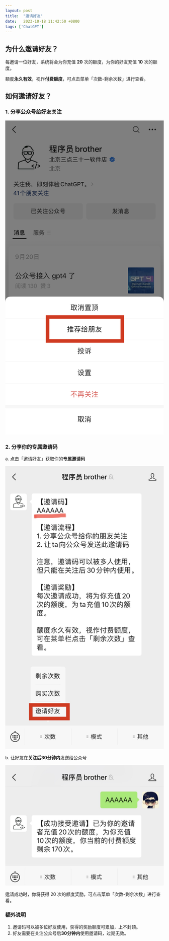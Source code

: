 ```yaml
---
layout: post
title:  "邀请好友"
date:   2023-10-18 11:42:50 +0800
tags: ['ChatGPT']
---
```


## 为什么邀请好友？
每邀请一位好友，系统将会为你充值 **20** 次的额度，为你的好友充值 **10** 次的额度。

额度**永久有效**，视作**付费额度**，可点击菜单「次数-剩余次数」进行查看。

## 如何邀请好友？
### 1. 分享公众号给好友关注
![](/assets/invitation-brother/share_brother.jpg)
### 2. 分享你的专属邀请码
a. 点击「邀请好友」获取你的**专属邀请码**

![](/assets/invitation-brother/invite_button.jpg)

b. 让好友在**关注后30分钟内**发送给公众号

![](/assets/invitation-brother/invite_success.jpeg)

邀请成功时，你将获得 20 次的额度奖励，可点击菜单「次数-剩余次数」进行查看。

### 额外说明
1. 邀请码可以被多位好友使用，获得的奖励额度可累加，上不封顶。
2. 好友需要在关注公众号后**30分钟内**使用邀请码，过期无效。